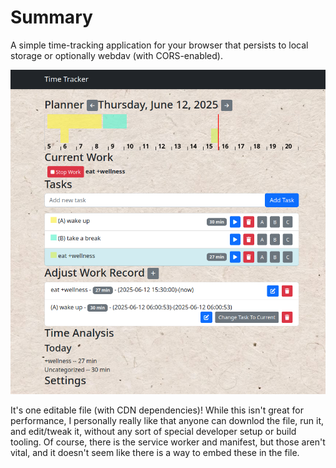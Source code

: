 # Summary
A simple time-tracking application for your browser that persists to local storage or optionally webdav (with CORS-enabled).

![screenshot](docs/screenshot.png)

It's one editable file (with CDN dependencies)!  While this isn't great for performance, I personally really like that anyone can downlod the file, run it, and edit/tweak it, without any sort of special developer setup or build tooling.  Of course, there is the service worker and manifest, but those aren't vital, and it doesn't seem like there is a way to embed these in the file.
